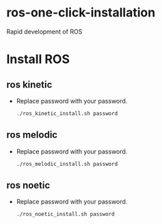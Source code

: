 # ros-one-click-installation
Rapid development of ROS

# Install ROS
## ros kinetic
- Replace password with your password.
  ```bash
  ./ros_kinetic_install.sh password
  ```
## ros melodic
- Replace password with your password.
  ```bash
  ./ros_melodic_install.sh password
  ```
## ros noetic
- Replace password with your password.
  ```bash
  ./ros_noetic_install.sh password
  ```
